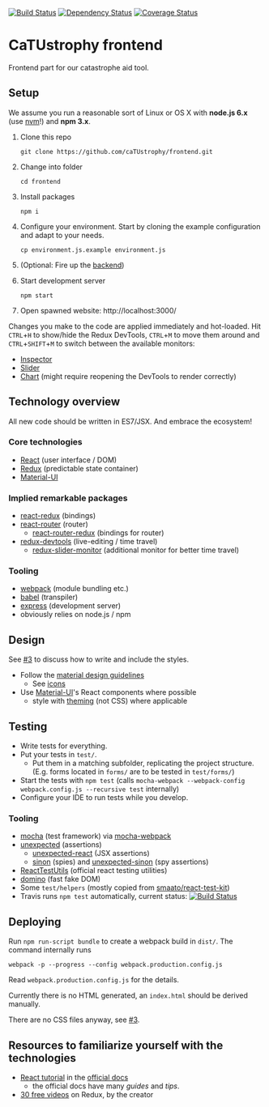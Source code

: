 [![Build Status](https://travis-ci.org/caTUstrophy/frontend.svg?branch=master)](https://travis-ci.org/caTUstrophy/frontend) 
[![Dependency Status](https://www.versioneye.com/user/projects/575d2d507757a00041b3b7fc//badge.svg?style=plastic)](https://www.versioneye.com/user/projects/575d2d507757a00041b3b7fc/)
[![Coverage Status](https://coveralls.io/repos/github/caTUstrophy/frontend/badge.svg?branch=master)](https://coveralls.io/github/caTUstrophy/frontend?branch=master)

# CaTUstrophy frontend
Frontend part for our catastrophe aid tool. 

## Setup

We assume you run a reasonable sort of Linux or OS X with **node.js 6.x** (use [nvm](https://github.com/creationix/nvm)!) and **npm 3.x**. 

1. Clone this repo

   `git clone https://github.com/caTUstrophy/frontend.git`
2. Change into folder

   `cd frontend`
3. Install packages

   `npm i`
4. Configure your environment. Start by cloning the example configuration and adapt to your needs.
   
   `cp environment.js.example environment.js`
5. (Optional: Fire up the [backend](https://github.com/caTUstrophy/backend))
6. Start development server

   `npm start`
7. Open spawned website: http://localhost:3000/

Changes you make to the code are applied immediately and hot-loaded.
Hit `CTRL`+`H` to show/hide the Redux DevTools, 
`CTRL`+`M` to move them around and
`CTRL`+`SHIFT`+`M` to switch between the available monitors:


- [Inspector](https://github.com/alexkuz/redux-devtools-inspector)
- [Slider](https://github.com/calesce/redux-slider-monitor)
- [Chart](https://github.com/romseguy/redux-devtools-chart-monitor) (might require reopening the DevTools to render correctly)


## Technology overview
All new code should be written in ES7/JSX. And embrace the ecosystem!

### Core technologies
- [React](http://facebook.github.io/react/) (user interface / DOM)
- [Redux](http://redux.js.org/) (predictable state container)
- [Material-UI](http://www.material-ui.com/)

### Implied remarkable packages

- [react-redux](http://redux.js.org/docs/basics/UsageWithReact.html) (bindings)
- [react-router](https://github.com/reactjs/react-router) (router)
    - [react-router-redux](https://github.com/reactjs/react-router-redux) (bindings for router)
- [redux-devtools](https://github.com/gaearon/redux-devtools) (live-editing / time travel)
    - [redux-slider-monitor](https://github.com/calesce/redux-slider-monitor) (additional monitor for better time travel)
    
### Tooling

- [webpack](https://webpack.github.io/) (module bundling etc.)
- [babel](http://babeljs.io/) (transpiler)
- [express](http://expressjs.com/) (development server)
- obviously relies on node.js / npm



## Design
See [#3](https://github.com/caTUstrophy/frontend/issues/3) to discuss how to write and include the styles.

- Follow the [material design guidelines](https://www.google.com/design/spec/material-design/introduction.html)
    - See [icons](https://design.google.com/icons/)
- Use [Material-UI](http://www.material-ui.com/)'s React components where possible
    - style with [theming](http://www.material-ui.com/#/customization/themes) (not CSS) where applicable

## Testing
- Write tests for everything. 
- Put your tests in `test/`.
    - Put them in a matching subfolder, replicating the project structure. (E.g. forms located in `forms/` are to be tested in `test/forms/`)
- Start the tests with `npm test` (calls `mocha-webpack --webpack-config webpack.config.js --recursive test` internally)
- Configure your IDE to run tests while you develop.

### Tooling

- [mocha](http://mochajs.org/) (test framework) via [mocha-webpack](https://github.com/zinserjan/mocha-webpack)
- [unexpected](http://unexpected.js.org/) (assertions)
    - [unexpected-react](http://bruderstein.github.io/unexpected-react/) (JSX assertions)
    - [sinon](http://sinonjs.org/) (spies) and [unexpected-sinon](http://unexpected.js.org/unexpected-sinon/) (spy assertions)
- [ReactTestUtils](https://facebook.github.io/react/docs/test-utils.html) (official react testing utilities)
- [domino](https://github.com/fgnass/domino) (fast fake DOM)
- Some `test/helpers` (mostly copied from [smaato/react-test-kit](https://github.com/smaato/react-test-kit))
- Travis runs `npm test` automatically, current status: [![Build Status](https://travis-ci.org/caTUstrophy/frontend.svg?branch=master)](https://travis-ci.org/caTUstrophy/frontend)

## Deploying

Run `npm run-script bundle` to create a webpack build in `dist/`.
The command internally runs

    webpack -p --progress --config webpack.production.config.js
    
Read `webpack.production.config.js` for the details.

Currently there is no HTML generated, an `index.html` should be derived manually.

There are no CSS files anyway, see [#3](https://github.com/caTUstrophy/frontend/issues/3).

## Resources to familiarize yourself with the technologies
- [React tutorial](http://facebook.github.io/react/docs/tutorial.html) in the [official docs](http://facebook.github.io/react/docs/top-level-api.html)
    - the official docs have many *guides* and *tips*.
- [30 free videos](https://egghead.io/series/getting-started-with-redux) on Redux, by the creator
